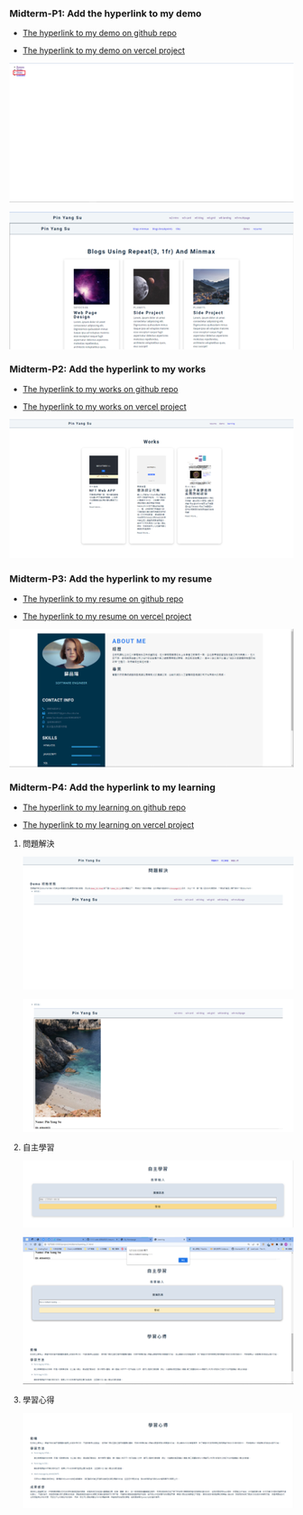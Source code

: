### Midterm-P1: Add the hyperlink to my demo

- [The hyperlink to my demo on github repo](https://github.com/thomas0913/1111-web-408440021/blob/main/demo_21.html)

- [The hyperlink to my demo on vercel project](https://1111-web-408440021.vercel.app/demo_21.html)

![](./midterm-p1-1.png)

![](./midterm-p1-2.png)

### Midterm-P2: Add the hyperlink to my works

- [The hyperlink to my works on github repo](https://github.com/thomas0913/1111-web-408440021/blob/main/project/midterm/mid-project_21.html)

- [The hyperlink to my works on vercel project](https://1111-web-408440021.vercel.app/project/midterm/mid-project_21.html)

![](./midterm-p2.png)

### Midterm-P3: Add the hyperlink to my resume

- [The hyperlink to my resume on github repo](https://github.com/thomas0913/1111-web-408440021/blob/main/project/midterm/resume_21.html)

- [The hyperlink to my resume on vercel project](https://1111-web-408440021.vercel.app/project/midterm/resume_21.html)

![](./midterm-p3.png)

### Midterm-P4: Add the hyperlink to my learning

- [The hyperlink to my learning on github repo](https://github.com/thomas0913/1111-web-408440021/blob/main/project/midterm/learning_21.html)

- [The hyperlink to my learning on vercel project](https://1111-web-408440021.vercel.app/project/midterm/learning_21.html)

1. 問題解決

    ![](./learning-p1.png)

    ![](./learning-p2.png)

2. 自主學習

    ![](./learning-p3.png)

    ![](./learning-p4.png)

3. 學習心得

    ![](./learning-p5.png)